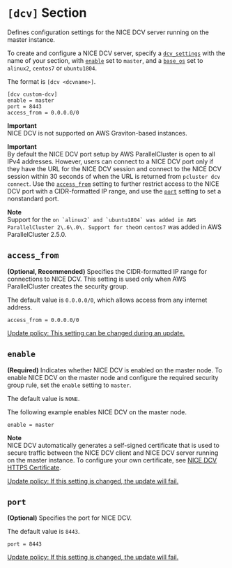 # `[dcv]` Section<a name="dcv-section"></a>

Defines configuration settings for the NICE DCV server running on the master instance\.

To create and configure a NICE DCV server, specify a [`dcv_settings`](cluster-definition.md#dcv-settings) with the name of your section, with [`enable`](#dcv-section-enable) set to `master`, and a [`base_os`](cluster-definition.md#base-os) set to `alinux2`, `centos7` or `ubuntu1804`\.

The format is `[dcv <dcvname>]`\.

```
[dcv custom-dcv]
enable = master
port = 8443
access_from = 0.0.0.0/0
```

**Important**  
NICE DCV is not supported on AWS Graviton\-based instances\.

**Important**  
By default the NICE DCV port setup by AWS ParallelCluster is open to all IPv4 addresses\. However, users can connect to a NICE DCV port only if they have the URL for the NICE DCV session and connect to the NICE DCV session within 30 seconds of when the URL is returned from `pcluster dcv connect`\. Use the [`access_from`](#dcv-section-access-from) setting to further restrict access to the NICE DCV port with a CIDR\-formatted IP range, and use the [`port`](#dcv-section-port) setting to set a nonstandard port\.

**Note**  
Support for the `` on `alinux2` and `ubuntu1804` was added in AWS ParallelCluster 2\.6\.0\. Support for the ``on `centos7` was added in AWS ParallelCluster 2\.5\.0\.

## `access_from`<a name="dcv-section-access-from"></a>

 **\(Optional, Recommended\)** Specifies the CIDR\-formatted IP range for connections to NICE DCV\. This setting is used only when AWS ParallelCluster creates the security group\.

The default value is `0.0.0.0/0`, which allows access from any internet address\.

```
access_from = 0.0.0.0/0
```

[Update policy: This setting can be changed during an update.](using-pcluster-update.md#update-policy-setting-supported)

## `enable`<a name="dcv-section-enable"></a>

 **\(Required\)** Indicates whether NICE DCV is enabled on the master node\. To enable NICE DCV on the master node and configure the required security group rule, set the `enable` setting to `master`\.

The default value is `NONE`\.

The following example enables NICE DCV on the master node\.

```
enable = master
```

**Note**  
NICE DCV automatically generates a self\-signed certificate that is used to secure traffic between the NICE DCV client and NICE DCV server running on the master instance\. To configure your own certificate, see [NICE DCV HTTPS Certificate](dcv.md#dcv-certificate)\.

[Update policy: If this setting is changed, the update will fail.](using-pcluster-update.md#update-policy-fail)

## `port`<a name="dcv-section-port"></a>

 **\(Optional\)** Specifies the port for NICE DCV\.

The default value is `8443`\.

```
port = 8443
```

[Update policy: If this setting is changed, the update will fail.](using-pcluster-update.md#update-policy-fail)